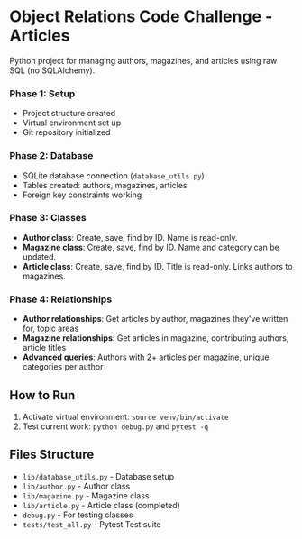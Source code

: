 # Object Relations Code Challenge - Articles

Python project for managing authors, magazines, and articles using raw SQL (no SQLAlchemy).

### Phase 1: Setup
- Project structure created
- Virtual environment set up
- Git repository initialized

### Phase 2: Database
- SQLite database connection (`database_utils.py`)
- Tables created: authors, magazines, articles
- Foreign key constraints working

### Phase 3: Classes
- **Author class**: Create, save, find by ID. Name is read-only.
- **Magazine class**: Create, save, find by ID. Name and category can be updated.
- **Article class**: Create, save, find by ID. Title is read-only. Links authors to magazines.

### Phase 4: Relationships
- **Author relationships**: Get articles by author, magazines they've written for, topic areas
- **Magazine relationships**: Get articles in magazine, contributing authors, article titles
- **Advanced queries**: Authors with 2+ articles per magazine, unique categories per author

## How to Run

1. Activate virtual environment: `source venv/bin/activate`
2. Test current work: `python debug.py` and `pytest -q`

## Files Structure

- `lib/database_utils.py` - Database setup
- `lib/author.py` - Author class
- `lib/magazine.py` - Magazine class  
- `lib/article.py` - Article class (completed)
- `debug.py` - For testing classes
- `tests/test_all.py` - Pytest Test suite